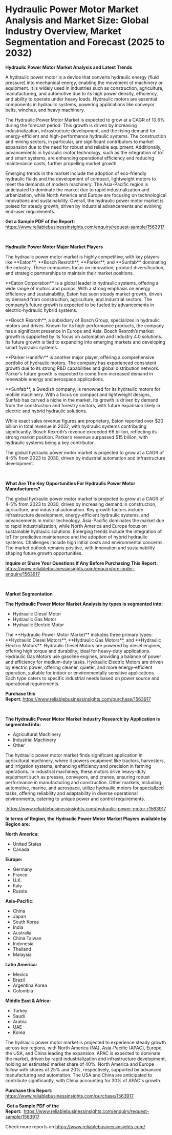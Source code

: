 <p><h1>Hydraulic Power Motor Market Analysis and Market Size: Global Industry Overview, Market Segmentation and Forecast (2025 to 2032)</h1></p><p><strong>Hydraulic Power Motor Market Analysis and Latest Trends</strong></p>
<p><p>A hydraulic power motor is a device that converts hydraulic energy (fluid pressure) into mechanical energy, enabling the movement of machinery or equipment. It is widely used in industries such as construction, agriculture, manufacturing, and automotive due to its high power density, efficiency, and ability to operate under heavy loads. Hydraulic motors are essential components in hydraulic systems, powering applications like conveyor belts, winches, and heavy machinery.</p><p>The Hydraulic Power Motor Market is expected to grow at a CAGR of 10.6% during the forecast period. This growth is driven by increasing industrialization, infrastructure development, and the rising demand for energy-efficient and high-performance hydraulic systems. The construction and mining sectors, in particular, are significant contributors to market expansion due to the need for robust and reliable equipment. Additionally, advancements in hydraulic motor technology, such as the integration of IoT and smart systems, are enhancing operational efficiency and reducing maintenance costs, further propelling market growth.</p><p>Emerging trends in the market include the adoption of eco-friendly hydraulic fluids and the development of compact, lightweight motors to meet the demands of modern machinery. The Asia-Pacific region is anticipated to dominate the market due to rapid industrialization and urbanization, while North America and Europe are focusing on technological innovations and sustainability. Overall, the hydraulic power motor market is poised for steady growth, driven by industrial advancements and evolving end-user requirements.</p></p>
<p><strong>Get a Sample PDF of the Report:&nbsp;</strong> <a href="https://www.reliablebusinessinsights.com/enquiry/request-sample/1563917?utm_campaign=101&utm_medium=2&utm_source=Github&utm_content=ia&utm_term=23012025&utm_id=hydraulic-power-motor">https://www.reliablebusinessinsights.com/enquiry/request-sample/1563917</a></p>
<p>&nbsp;</p>
<p><strong>Hydraulic Power Motor Major Market Players</strong></p>
<p><p>The hydraulic power motor market is highly competitive, with key players like **Eaton**, **Bosch Rexroth**, **Parker**, and **Sunfab** dominating the industry. These companies focus on innovation, product diversification, and strategic partnerships to maintain their market positions.</p><p>**Eaton Corporation** is a global leader in hydraulic systems, offering a wide range of motors and pumps. With a strong emphasis on energy efficiency and sustainability, Eaton has seen steady market growth, driven by demand from construction, agriculture, and industrial sectors. The company’s future growth is expected to be fueled by advancements in electric-hydraulic hybrid systems.</p><p>**Bosch Rexroth**, a subsidiary of Bosch Group, specializes in hydraulic motors and drives. Known for its high-performance products, the company has a significant presence in Europe and Asia. Bosch Rexroth’s market growth is supported by its focus on automation and Industry 4.0 solutions. Its future growth is tied to expanding into emerging markets and developing smart hydraulic systems.</p><p>**Parker Hannifin** is another major player, offering a comprehensive portfolio of hydraulic motors. The company has experienced consistent growth due to its strong R&D capabilities and global distribution network. Parker’s future growth is expected to come from increased demand in renewable energy and aerospace applications.</p><p>**Sunfab**, a Swedish company, is renowned for its hydraulic motors for mobile machinery. With a focus on compact and lightweight designs, Sunfab has carved a niche in the market. Its growth is driven by demand from the construction and forestry sectors, with future expansion likely in electric and hybrid hydraulic solutions.</p><p>While exact sales revenue figures are proprietary, Eaton reported over $20 billion in total revenue in 2022, with hydraulic systems contributing significantly. Bosch Rexroth’s revenue exceeded €6 billion, reflecting its strong market position. Parker’s revenue surpassed $15 billion, with hydraulic systems being a key contributor.</p><p>The global hydraulic power motor market is projected to grow at a CAGR of 4-5% from 2023 to 2030, driven by industrial automation and infrastructure development.</p></p>
<p>&nbsp;</p>
<p><strong>What Are The Key Opportunities For Hydraulic Power Motor Manufacturers?</strong></p>
<p><p>The global hydraulic power motor market is projected to grow at a CAGR of 4-5% from 2023 to 2030, driven by increasing demand in construction, agriculture, and industrial automation. Key growth factors include infrastructure development, energy-efficient hydraulic systems, and advancements in motor technology. Asia-Pacific dominates the market due to rapid industrialization, while North America and Europe focus on sustainable hydraulic solutions. Emerging trends include the integration of IoT for predictive maintenance and the adoption of hybrid hydraulic systems. Challenges include high initial costs and environmental concerns. The market outlook remains positive, with innovation and sustainability shaping future growth opportunities.</p></p>
<p><strong>Inquire or Share Your Questions If Any Before Purchasing This Report:</strong> <a href="https://www.reliablebusinessinsights.com/enquiry/pre-order-enquiry/1563917?utm_campaign=101&utm_medium=2&utm_source=Github&utm_content=ia&utm_term=23012025&utm_id=hydraulic-power-motor">https://www.reliablebusinessinsights.com/enquiry/pre-order-enquiry/1563917</a></p>
<p>&nbsp;</p>
<p><strong>Market Segmentation</strong></p>
<p><strong>The Hydraulic Power Motor Market Analysis by types is segmented into:</strong></p>
<p><ul><li>Hydraulic Diesel Motor</li><li>Hydraulic Gas Motor</li><li>Hydraulic Electric Motor</li></ul></p>
<p><p>The **Hydraulic Power Motor Market** includes three primary types: **Hydraulic Diesel Motors**, **Hydraulic Gas Motors**, and **Hydraulic Electric Motors**. Hydraulic Diesel Motors are powered by diesel engines, offering high torque and durability, ideal for heavy-duty applications. Hydraulic Gas Motors use gasoline engines, providing a balance of power and efficiency for medium-duty tasks. Hydraulic Electric Motors are driven by electric power, offering cleaner, quieter, and more energy-efficient operation, suitable for indoor or environmentally sensitive applications. Each type caters to specific industrial needs based on power source and operational requirements.</p></p>
<p><strong>Purchase this Report:&nbsp;</strong><a href="https://www.reliablebusinessinsights.com/purchase/1563917?utm_campaign=101&utm_medium=2&utm_source=Github&utm_content=ia&utm_term=23012025&utm_id=hydraulic-power-motor">https://www.reliablebusinessinsights.com/purchase/1563917</a></p>
<p>&nbsp;</p>
<p><strong>The Hydraulic Power Motor Market Industry Research by Application is segmented into:</strong></p>
<p><ul><li>Agricultural Machinery</li><li>Industrial Machinery</li><li>Other</li></ul></p>
<p><p>The hydraulic power motor market finds significant application in agricultural machinery, where it powers equipment like tractors, harvesters, and irrigation systems, enhancing efficiency and precision in farming operations. In industrial machinery, these motors drive heavy-duty equipment such as presses, conveyors, and cranes, ensuring robust performance in manufacturing and construction. Other markets, including automotive, marine, and aerospace, utilize hydraulic motors for specialized tasks, offering reliability and adaptability in diverse operational environments, catering to unique power and control requirements.</p></p>
<p><a href="https://www.reliablebusinessinsights.com/hydraulic-power-motor-r1563917?utm_campaign=101&utm_medium=2&utm_source=Github&utm_content=ia&utm_term=23012025&utm_id=hydraulic-power-motor">&nbsp;https://www.reliablebusinessinsights.com/hydraulic-power-motor-r1563917</a></p>
<p><strong>In terms of Region, the Hydraulic Power Motor Market Players available by Region are:</strong></p>
<p>
    <p> <strong> North America: </strong>
        <ul>
            <li>United States</li>
            <li>Canada</li>
        </ul>
        </p> 
    <p> <strong> Europe: </strong>
        <ul>
            <li>Germany</li>
            <li>France</li>
            <li>U.K.</li>
            <li>Italy</li>
            <li>Russia</li>
        </ul>
        </p> 
    <p> <strong> Asia-Pacific: </strong>
        <ul>
            <li>China</li>
            <li>Japan</li>
            <li>South Korea</li>
            <li>India</li>
            <li>Australia</li>
            <li>China Taiwan</li>
            <li>Indonesia</li>
            <li>Thailand</li>
            <li>Malaysia</li>
        </ul>
        </p> 
    <p> <strong> Latin America: </strong>
        <ul>
            <li>Mexico</li>
            <li>Brazil</li>
            <li>Argentina Korea</li>
            <li>Colombia</li>
        </ul>
        </p> 
    <p> <strong> Middle East & Africa: </strong>
        <ul>
            <li>Turkey</li>
            <li>Saudi</li>
            <li>Arabia</li>
            <li>UAE</li>
            <li>Korea</li>
        </ul>
    </p>
    </p>
<p><p>The hydraulic power motor market is projected to experience steady growth across key regions, with North America (NA), Asia-Pacific (APAC), Europe, the USA, and China leading the expansion. APAC is expected to dominate the market, driven by rapid industrialization and infrastructure development, holding an estimated market share of 40%. North America and Europe follow with shares of 25% and 20%, respectively, supported by advanced manufacturing and automation. The USA and China are anticipated to contribute significantly, with China accounting for 30% of APAC's growth.</p></p>
<p><strong>Purchase this Report: </strong><a href="https://www.reliablebusinessinsights.com/purchase/1563917?utm_campaign=101&utm_medium=2&utm_source=Github&utm_content=ia&utm_term=23012025&utm_id=hydraulic-power-motor">https://www.reliablebusinessinsights.com/purchase/1563917</a></p>
<p>&nbsp;<strong>Get a Sample PDF of the Report:&nbsp;&nbsp;</strong><a href="https://www.reliablebusinessinsights.com/enquiry/request-sample/1563917?utm_campaign=101&utm_medium=2&utm_source=Github&utm_content=ia&utm_term=23012025&utm_id=hydraulic-power-motor">https://www.reliablebusinessinsights.com/enquiry/request-sample/1563917</a></p>
<p><strong></strong></p>
<p>Check more reports on <a href="https://www.reliablebusinessinsights.com/?utm_campaign=101&utm_medium=2&utm_source=Github&utm_content=ia&utm_term=23012025&utm_id=hydraulic-power-motor">https://www.reliablebusinessinsights.com/</a></p>